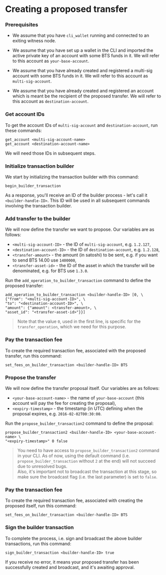 # Creating a proposed transfer

### Prerequisites
* We assume that you have `cli_wallet` running and connected to an exiting witness node.

* We assume that you have set up a wallet in the CLI and imported the active private key of an account with some BTS funds in it. We will refer to this account as `your-base-account`.

* We assume that you have already created and registered a multi-sig account with some BTS funds in it. We will refer to this account as `multi-sig-account`.

* We assume that you have already created and registered an account which is meant be the recipient of the proposed transfer. We will refer to this account as `destination-account`.


### Get account IDs
To get the account IDs of `multi-sig-account` and `destination-account`, run these commands:
```
get_account <multi-sig-account-name>
get_account <destination-account-name>
```
We will need those IDs in subsequent steps.

### Initialize transaction builder
We start by initializing the transaction builder with this command:
```
begin_builder_transaction
```
As a response, you'll receive an ID of the builder process - let's call it `<builder-handle-ID>`. This ID will be used in all subsequent commands involving the transaction builder.

### Add transfer to the builder
We will now define the transfer we want to propose. Our variables are as follows:  
* `<multi-sig-account-ID>` - the ID of `multi-sig-account`, e.g. `1.2.127`,
* `<destination-account-ID>` - the ID of `destination-account`, e.g. `1.2.128`,
* `<transfer-amount>` - the amount (in satoshi) to be sent, e.g. if you want to send BTS 14.00 use `1400000`,    
* `<transfer-asset-id>` - the ID of the asset in which the transfer will be denominated, e.g. for BTS use `1.3.0`.

Run the `add_operation_to_builder_transaction` command to define the proposed transfer:
```
add_operation_to_builder_transaction <builder-handle-ID> [0, \
{"from": "<multi-sig-account-ID>", \
"to": "<destination-account-ID>", \
"amount": {"amount": <transfer-amount>, \
"asset_id": "<transfer-asset-id>"}}]
```
> Note that the value `0`, used in the first line, is specific for the `transfer_operation`, which we need for this purpose.

### Pay the transaction fee
To create the required transaction fee, associated with the proposed transfer, run this command: 
```
set_fees_on_builder_transaction <builder-handle-ID> BTS
```

### Propose the transfer
We will now define the transfer proposal itself. Our variables are as follows:  
* `<your-base-account-name>` - the name of `your-base-account` (this account will pay the fee for creating the proposal),
* `<expiry-timestamp>` - the timestamp (in UTC) defining when the proposal expires, e.g. `2016-02-02T00:30:00`.

Run the `propose_builder_transaction2` command to define the proposal:
```
propose_builder_transaction2 <builder-handle-ID> <your-base-account-name> \
"<expiry-timestamp>" 0 false
```
> You need to have access to `propose_builder_transaction2` command in your CLI. As of now, using the default command (i.e. `propose_builder_transaction` without `2` at the end) will not succeed due to unresolved bugs.  
Also, it's important not to broadcast the transaction at this stage, so make sure the broadcast flag (i.e. the last parameter) is set to `false`.

### Pay the transaction fee
To create the required transaction fee, associated with creating the proposed itself, run this command: 
```
set_fees_on_builder_transaction <builder-handle-ID> BTS
```

### Sign the builder transaction
To complete the process, i.e. sign and broadcast the above builder transactions, run this command:
```
sign_builder_transaction <builder-handle-ID> true
```
If you receive no error, it means your proposed transfer has been successfully created and broadcast, and it's awaiting approval.